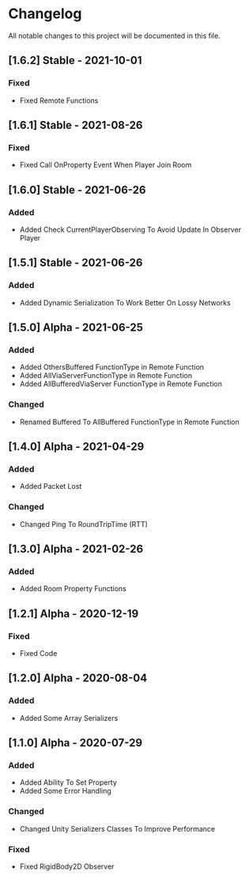 # Changelog

All notable changes to this project will be documented in this file.

## [1.6.2] Stable - 2021-10-01

### Fixed

- Fixed Remote Functions


## [1.6.1] Stable - 2021-08-26

### Fixed

- Fixed Call OnProperty Event When Player Join Room


## [1.6.0] Stable - 2021-06-26

### Added

- Added Check CurrentPlayerObserving To Avoid Update In Observer Player


## [1.5.1] Stable - 2021-06-26

### Added

- Added Dynamic Serialization To Work Better On Lossy Networks


## [1.5.0] Alpha - 2021-06-25

### Added

- Added OthersBuffered FunctionType in Remote Function
- Added AllViaServerFunctionType in Remote Function
- Added AllBufferedViaServer FunctionType in Remote Function



### Changed

- Renamed Buffered To AllBuffered FunctionType in Remote Function




## [1.4.0] Alpha - 2021-04-29

### Added

- Added Packet Lost



### Changed

- Changed Ping To RoundTripTime (RTT)






## [1.3.0] Alpha - 2021-02-26

### Added

- Added Room Property Functions





## [1.2.1] Alpha - 2020-12-19

### Fixed

- Fixed Code




## [1.2.0] Alpha - 2020-08-04

### Added

- Added Some Array Serializers





## [1.1.0] Alpha - 2020-07-29

### Added

- Added Ability To Set Property
- Added Some Error Handling



### Changed

- Changed Unity Serializers Classes  To Improve Performance



### Fixed

- Fixed RigidBody2D Observer

  